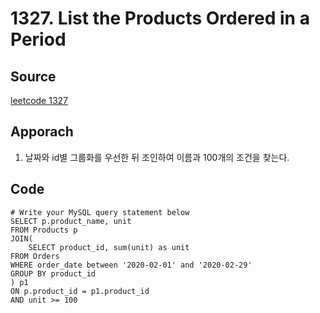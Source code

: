 # 1327. List the Products Ordered in a Period

## Source
[leetcode 1327](https://leetcode.com/problems/list-the-products-ordered-in-a-period/description/?envType=study-plan-v2&envId=top-sql-50)


## Apporach
1. 날짜와 id별 그룹화를 우선한 뒤 조인하여 이름과 100개의 조건을 찾는다.

## Code
    # Write your MySQL query statement below
    SELECT p.product_name, unit
    FROM Products p
    JOIN(
        SELECT product_id, sum(unit) as unit
    FROM Orders 
    WHERE order_date between '2020-02-01' and '2020-02-29'
    GROUP BY product_id
    ) p1
    ON p.product_id = p1.product_id 
    AND unit >= 100
